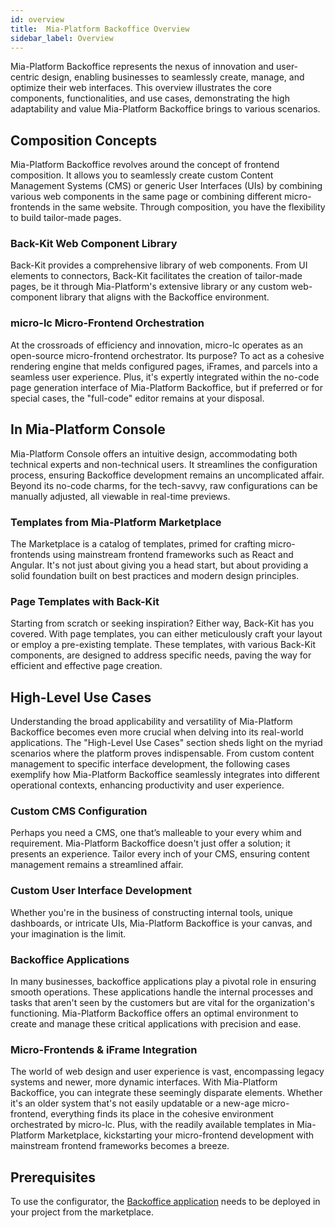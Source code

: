 ```yaml
---
id: overview
title:  Mia-Platform Backoffice Overview
sidebar_label: Overview
---
```


Mia-Platform Backoffice represents the nexus of innovation and user-centric design, enabling businesses to seamlessly create, manage, and optimize their web interfaces. This overview illustrates the core components, functionalities, and use cases, demonstrating the high adaptability and value Mia-Platform Backoffice brings to various scenarios.

## Composition Concepts

Mia-Platform Backoffice revolves around the concept of frontend composition. It allows you to seamlessly create custom Content Management Systems (CMS) or generic User Interfaces (UIs) by combining various web components in the same page or combining different micro-frontends in the same website. Through composition, you have the flexibility to build tailor-made pages.

### Back-Kit Web Component Library

Back-Kit provides a comprehensive library of web components. From UI elements to connectors, Back-Kit facilitates the creation of tailor-made pages, be it through Mia-Platform's extensive library or any custom web-component library that aligns with the Backoffice environment.

### micro-lc Micro-Frontend Orchestration

At the crossroads of efficiency and innovation, micro-lc operates as an open-source micro-frontend orchestrator. Its purpose? To act as a cohesive rendering engine that melds configured pages, iFrames, and parcels into a seamless user experience. Plus, it's expertly integrated within the no-code page generation interface of Mia-Platform Backoffice, but if preferred or for special cases, the "full-code" editor remains at your disposal.

## In Mia-Platform Console

Mia-Platform Console offers an intuitive design, accommodating both technical experts and non-technical users. It streamlines the configuration process, ensuring Backoffice development remains an uncomplicated affair. Beyond its no-code charms, for the tech-savvy, raw configurations can be manually adjusted, all viewable in real-time previews.

### Templates from Mia-Platform Marketplace

The Marketplace is a catalog of templates, primed for crafting micro-frontends using mainstream frontend frameworks such as React and Angular. It's not just about giving you a head start, but about providing a solid foundation built on best practices and modern design principles.

### Page Templates with Back-Kit

Starting from scratch or seeking inspiration? Either way, Back-Kit has you covered. With page templates, you can either meticulously craft your layout or employ a pre-existing template. These templates, with various Back-Kit components, are designed to address specific needs, paving the way for efficient and effective page creation.

## High-Level Use Cases

Understanding the broad applicability and versatility of Mia-Platform Backoffice becomes even more crucial when delving into its real-world applications. The "High-Level Use Cases" section sheds light on the myriad scenarios where the platform proves indispensable. From custom content management to specific interface development, the following cases exemplify how Mia-Platform Backoffice seamlessly integrates into different operational contexts, enhancing productivity and user experience.

### Custom CMS Configuration

Perhaps you need a CMS, one that’s malleable to your every whim and requirement. Mia-Platform Backoffice doesn't just offer a solution; it presents an experience. Tailor every inch of your CMS, ensuring content management remains a streamlined affair.

### Custom User Interface Development

Whether you're in the business of constructing internal tools, unique dashboards, or intricate UIs, Mia-Platform Backoffice is your canvas, and your imagination is the limit.

### Backoffice Applications

In many businesses, backoffice applications play a pivotal role in ensuring smooth operations. These applications handle the internal processes and tasks that aren't seen by the customers but are vital for the organization's functioning. Mia-Platform Backoffice offers an optimal environment to create and manage these critical applications with precision and ease.

### Micro-Frontends & iFrame Integration

The world of web design and user experience is vast, encompassing legacy systems and newer, more dynamic interfaces. With Mia-Platform Backoffice, you can integrate these seemingly disparate elements. Whether it's an older system that's not easily updatable or a new-age micro-frontend, everything finds its place in the cohesive environment orchestrated by micro-lc. Plus, with the readily available templates in Mia-Platform Marketplace, kickstarting your micro-frontend development with mainstream frontend frameworks becomes a breeze.

## Prerequisites
To use the configurator, the [Backoffice application](https://docs.mia-platform.eu/docs/runtime_suite_applications/backoffice/overview) needs to be deployed in your project from the marketplace.
